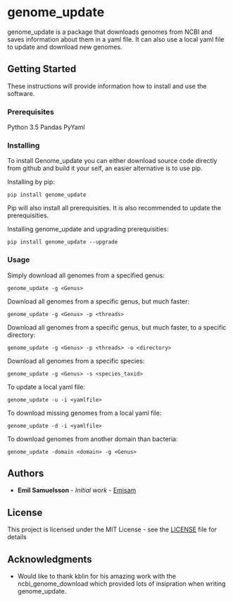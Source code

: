 # genome_update

genome_update is a package that downloads genomes from NCBI and saves information about them in a yaml file.
It can also use a local yaml file to update and download new genomes.

## Getting Started

These instructions will provide information how to install and use the software.

### Prerequisites

Python 3.5
Pandas
PyYaml


### Installing

To install Genome_update you can either download source code directly from github and build it your self, an easier alternative is to use pip.

Installing by pip:

```
pip install genome_update
```
Pip will also install all prerequisities. It is also recommended to update the prerequisities.

Installing genome_update and upgrading prerequisities: 

```
pip install genome_update --upgrade
```

### Usage

Simply download all genomes from a specified genus:
```
genome_update -g <Genus>
```

Download all genomes from a specific genus, but much faster:
```
genome_update -g <Genus> -p <threads>
```

Download all genomes from a specific genus, but much faster, to a specific directory:
```
genome_update -g <Genus> -p <threads> -o <directory>
```

Download all genomes from a specific species:
```
genome_update -g <Genus> -s <species_taxid>
```

To update a local yaml file:
```
genome_update -u -i <yamlfile>
```

To download missing genomes from a local yaml file:
```
genome_update -d -i <yamlfile>
```

To download genomes from another domain than bacteria:
```
genome_update -domain <domain> -g <Genus> 
```



## Authors

* **Emil Samuelsson** - *Initial work* - [Emisam](https://github.com/Emisam)


## License

This project is licensed under the MIT License - see the [LICENSE](LICENSE) file for details

## Acknowledgments

* Would like to thank kblin for his amazing work with the ncbi_genome_download which provided lots of insipration when writing genome_update.